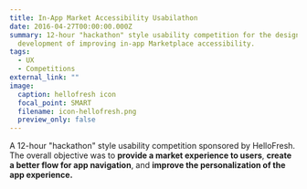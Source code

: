 ```yaml
---
title: In-App Market Accessibility Usabilathon
date: 2016-04-27T00:00:00.000Z
summary: 12-hour "hackathon" style usability competition for the design and
  development of improving in-app Marketplace accessibility.
tags:
  - UX
  - Competitions
external_link: ""
image:
  caption: hellofresh icon
  focal_point: SMART
  filename: icon-hellofresh.png
  preview_only: false
---
```

A 12-hour "hackathon" style usability competition sponsored by HelloFresh. The overall objective was to **provide a market experience to users**, **create a better flow for app navigation**, and **improve the personalization of the app experience.**

